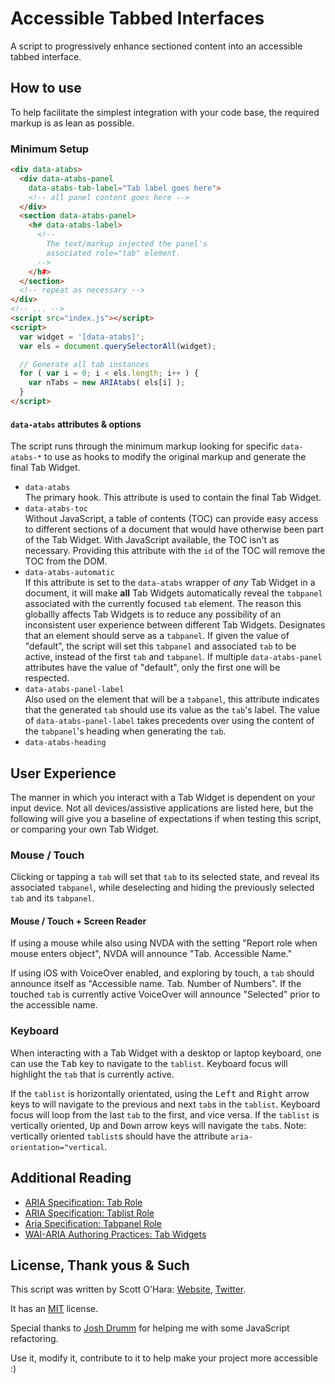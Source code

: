 # Accessible Tabbed Interfaces
A script to progressively enhance sectioned content into an accessible tabbed interface.


## How to use 
To help facilitate the simplest integration with your code base, the required markup is as lean as possible.

### Minimum Setup
```html
<div data-atabs>
  <div data-atabs-panel 
    data-atabs-tab-label="Tab label goes here">
    <!-- all panel content goes here -->
  </div>
  <section data-atabs-panel>
    <h# data-atabs-label>
      <!-- 
        The text/markup injected the panel's 
        associated role="tab" element.
      -->
    </h#>
  </section>
  <!-- repeat as necessary -->
</div>
<!-- ... -->
<script src="index.js"></script>
<script>
  var widget = '[data-atabs]';
  var els = document.querySelectorAll(widget);

  // Generate all tab instances
  for ( var i = 0; i < els.length; i++ ) {
    var nTabs = new ARIAtabs( els[i] );
  }
</script>
```



#### `data-atabs` attributes & options
The script runs through the minimum markup looking for specific `data-atabs-*` to use as hooks to modify the original markup and generate the final Tab Widget.

* `data-atabs`  
  The primary hook. This attribute is used to contain the final Tab Widget.
* `data-atabs-toc`  
  Without JavaScript, a table of contents (TOC) can provide easy access to different sections of a document that would have otherwise been part of the Tab Widget. With JavaScript available, the TOC isn't as necessary. Providing this attribute with the `id` of the TOC will remove the TOC from the DOM.
* `data-atabs-automatic`  
  If this attribute is set to the `data-atabs` wrapper of *any* Tab Widget in a document, it will make **all** Tab Widgets automatically reveal the `tabpanel` associated with the currently focused `tab` element.  The reason this globallly affects Tab Widgets is to reduce any possibility of an inconsistent user experience between different Tab Widgets.
  Designates that an element should serve as a `tabpanel`. If given the value of "default", the script will set this `tabpanel` and associated `tab` to be active, instead of the first `tab` and `tabpanel`.  If multiple `data-atabs-panel` attributes have the value of "default", only the first one will be respected.
* `data-atabs-panel-label`  
  Also used on the element that will be a `tabpanel`, this attribute indicates that the generated `tab` should use its value as the `tab`'s label. The value of `data-atabs-panel-label` takes precedents over using the content of the `tabpanel`'s heading when generating the `tab`.
* `data-atabs-heading`  


## User Experience
The manner in which you interact with a Tab Widget is dependent on your input device. Not all devices/assistive applications are listed here, but the following will give you a baseline of expectations if when testing this script, or comparing your own Tab Widget.

### Mouse / Touch
Clicking or tapping a `tab` will set that `tab` to its selected state, and reveal its associated `tabpanel`, while deselecting and hiding the previously selected `tab` and its `tabpanel`.

#### Mouse / Touch + Screen Reader
If using a mouse while also using NVDA with the setting "Report role when mouse enters object", NVDA will announce "Tab. Accessible Name."

If using iOS with VoiceOver enabled, and exploring by touch, a `tab` should announce itself as "Accessible name. Tab. Number of Numbers".  If the touched `tab` is currently active VoiceOver will announce "Selected" prior to the accessible name.

### Keyboard
When interacting with a Tab Widget with a desktop or laptop keyboard, one can use the <kbd>Tab</kbd> key to navigate to the `tablist`. Keyboard focus will highlight the `tab` that is currently active.

If the `tablist` is horizontally orientated, using the <kbd>Left</kbd> and <kbd>Right</kbd> arrow keys to will navigate to the previous and next `tab`s in the `tablist`.  Keyboard focus will loop from the last `tab` to the first, and vice versa.  If the `tablist` is vertically oriented, <kbd>Up</kbd> and <kbd>Down</kbd> arrow keys will navigate the `tab`s. Note: vertically oriented `tablist`s should have the attribute `aria-orientation="vertical`.



## Additional Reading
* [ARIA Specification: Tab Role](https://www.w3.org/TR/wai-aria-1.2/#tab)
* [ARIA Specification: Tablist Role](https://www.w3.org/TR/wai-aria-1.2/#tablist)
* [Aria Specification: Tabpanel Role](https://www.w3.org/TR/wai-aria-1.2/#tabpanel)
* [WAI-ARIA Authoring Practices: Tab Widgets](https://www.w3.org/TR/wai-aria-practices-1.2/#tabpanel)

## License, Thank yous & Such
This script was written by Scott O'Hara: [Website](https://www.scottohara.me), [Twitter](https://twitter.com/scottohara).

It has an [MIT](https://github.com/scottaohara/accessible-components/blob/master/LICENSE.md) license.

Special thanks to [Josh Drumm](https://github.com/wwnjp) for helping me with some JavaScript refactoring.

Use it, modify it, contribute to it to help make your project more accessible :)
